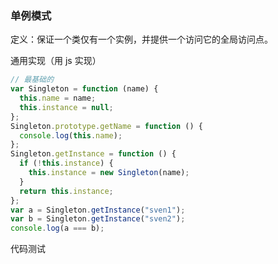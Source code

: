 ### 单例模式

定义：保证一个类仅有一个实例，并提供一个访问它的全局访问点。

通用实现（用 js 实现）

```js
// 最基础的
var Singleton = function (name) {
  this.name = name;
  this.instance = null;
};
Singleton.prototype.getName = function () {
  console.log(this.name);
};
Singleton.getInstance = function () {
  if (!this.instance) {
    this.instance = new Singleton(name);
  }
  return this.instance;
};
var a = Singleton.getInstance("sven1");
var b = Singleton.getInstance("sven2");
console.log(a === b);
```

代码测试

```js

```
